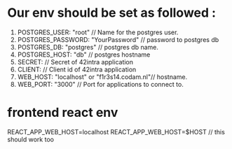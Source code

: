 # Our env should be set as followed :

1. POSTGRES_USER: "root" // Name for the postgres user.
2. POSTGRES_PASSWORD: "YourPassword" // password to postgres db
3. POSTGRES_DB: "postgres" // postgres db name.
4. POSTGRES_HOST: "db" // postgres hostname
5. SECRET: 		// Secret of 42intra application
6. CLIENT:		// Client id of 42intra application
7. WEB_HOST: "localhost" or "f1r3s14.codam.nl"// hostname.
8. WEB_PORT: "3000" // Port for applications to connect to.

# frontend react env

REACT_APP_WEB_HOST=localhost
REACT_APP_WEB_HOST=$HOST // this should work too